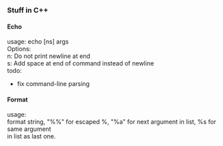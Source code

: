### Stuff in C++

#### Echo
usage: echo [ns] args  
Options:  
n: Do not print newline at end  
s: Add space at end of command instead of newline  
todo:  
- fix command-line parsing  

#### Format
usage:  
format string, "%%" for escaped %, "%a" for next argument in list, %s for same argument  
in list as last one.  
